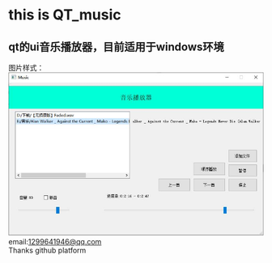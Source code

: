 # this is QT_music  
## qt的ui音乐播放器，目前适用于windows环境  
图片样式：  
![image](https://github.com/azx102003000/qt_music/blob/master/imgs/img1.jpg)  
email:1299641946@qq.com  
Thanks github platform  